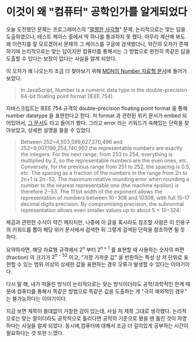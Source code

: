 # 이것이 왜 "컴퓨터" 공학인가를 알게되었다

오늘 도전했던 문제는 프로그래머스의 "[멀쩡한 사각형](https://programmers.co.kr/learn/courses/30/lessons/62048)" 문제. 논리적으로는 맞는 답을 도출하였으나, 테스트 케이스 중에서 딱 하나를 통과하지 못 했다. 아무리 계산해 봐도 왜 이런지를 잘 모르겠어서 문제의 그 케이스를 구글에 검색했더니, 약간의 오차가 존재하기에 논리적으로는 맞는 답이지만 컴퓨터를 통해서는 그 방법으로 완전히 똑같은 답을 도출할 수 있다는 보장이 없다는 사실을 알게 되었다. 

이 오차가 왜 나오는지 조금 더 찾아보기 위해 [MDN의 Number 자료형 문서](https://developer.mozilla.org/en-US/docs/Glossary/Number)에 들어가 보았다. 

> In JavaScript, Number is a numeric data type in the double-precision 64-bit floating point format (IEEE 754).

자바스크립트는 IEEE 754 규격의 double-precision floating point format 을 통해 number datatype 을 표현한다고 한다. 저 format 과 관련된 위키 문서가 embed 되어있어서, [그 문서](https://en.wikipedia.org/wiki/Double-precision_floating-point_format)도 타고 들어가 봤다. 그리고 error 라는 키워드가 속해있는 단락을 찾아보았고, 상세한 설명을 들을 수 있었다. 

> Between 252=4,503,599,627,370,496 and 253=9,007,199,254,740,992 the representable numbers are exactly the integers. For the next range, from 253 to 254, everything is multiplied by 2, so the representable numbers are the even ones, etc. Conversely, for the previous range from 251 to 252, the spacing is 0.5, etc.
The spacing as a fraction of the numbers in the range from 2n to 2n+1 is 2n−52. The maximum relative rounding error when rounding a number to the nearest representable one (the machine epsilon) is therefore 2−53.
The 11 bit width of the exponent allows the representation of numbers between 10−308 and 10308, with full 15–17 decimal digits precision. By compromising precision, the subnormal representation allows even smaller values up to about 5 × 10−324.

제곱과 관련한 수식이 약간 깨지지만, 나중에 이 글을 혹시라도 참조할 사람은 이 인용구의 키워드를 뽑아 해당 위키 문서에서 검색한 뒤 그렇게 검색된 단락을 참조하면 될 듯 하다. 

요약하자면, 해당 자료형 규격에서 $2^n$ 부터 $2^{n+1}$ 를 표현할 때 사용하는 숫자의 파편(fraction) 의 크기가 $2^{n-52}$ 이고, "가장 가까운 값" 을 반환하는 특성 상 저 단위로 표현할 수 있는 범위 이상의 상세한 값을 표현하는 경우 오류가 발생할 수 있다는 이야기이다. 

다시 말 해, 내가 떠올린 방식이 논리적으로는 맞는 방식이더라도 공학/과학적인 한계 때문에 컴퓨터를 통해서 똑같은 방법으로 똑같은 값을 도출하는 게 "극히 예외적인 경우" 는 불가능하다는 이야기이다. 

지금 보면 제목이 쓸데없이 거창한 감이 있는데, 사실 저 제목 그대로 생각했다. 논리적으로는 맞는 말이더라도 공학적으로 틀리다면 공학의 기준으로 봤을 땐 틀린 것이 자명하다는 사실을 알게 되었다. 동시에,컴퓨터에 대해서 조금 더 깊이있게 공부하는 시간이 필요하다는 것 또한 느꼈다.